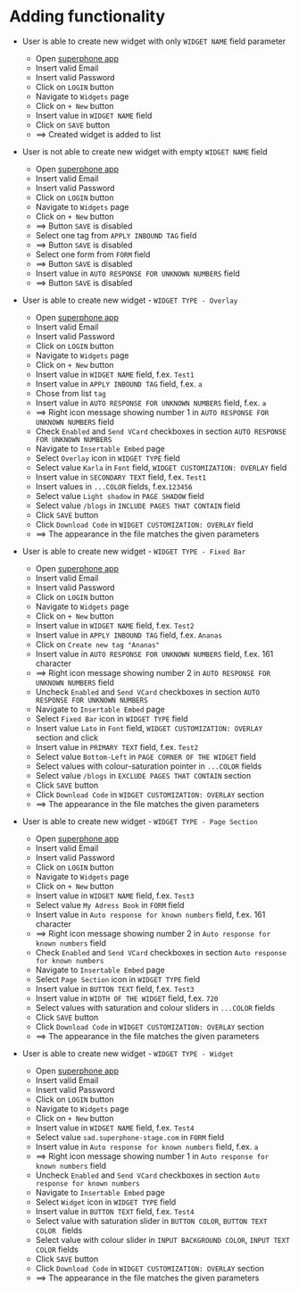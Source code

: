 # Adding functionality 

* User is able to create new widget with only `WIDGET NAME` field parameter
  * Open [superphone app](https://app.superphone-stage.com/login)
  * Insert valid Email
  * Insert valid Password
  * Click on `LOGIN` button
  * Navigate to `Widgets` page
  * Click on `+ New` button
  * Insert value in `WIDGET NAME` field
  * Click on `SAVE` button
  * ==> Created widget is added to list

* User is not able to create new widget with empty `WIDGET NAME` field
  * Open [superphone app](https://app.superphone-stage.com/login)
  * Insert valid Email
  * Insert valid Password
  * Click on `LOGIN` button
  * Navigate to `Widgets` page
  * Click on `+ New` button
  * ==> Button `SAVE` is disabled
  * Select one tag from `APPLY INBOUND TAG` field
  * ==> Button `SAVE` is disabled
  * Select one form from `FORM` field
  * ==> Button `SAVE` is disabled
  * Insert value in `AUTO RESPONSE FOR UNKNOWN NUMBERS` field
  * ==> Button `SAVE` is disabled
  
* User is able to create new widget - `WIDGET TYPE - Overlay`
  * Open [superphone app](https://app.superphone-stage.com/login)
  * Insert valid Email
  * Insert valid Password
  * Click on `LOGIN` button
  * Navigate to `Widgets` page
  * Click on `+ New` button
  * Insert value in `WIDGET NAME` field, f.ex. `Test1`
  * Insert value in `APPLY INBOUND TAG` field, f.ex. `a`
  * Chose from list `tag`
  * Insert value in `AUTO RESPONSE FOR UNKNOWN NUMBERS` field, f.ex. `a`
  * ==> Right icon message showing number 1 in `AUTO RESPONSE FOR UNKNOWN NUMBERS` field
  * Check `Enabled` and `Send VCard` checkboxes in section `AUTO RESPONSE FOR UNKNOWN NUMBERS`
  * Navigate to `Insertable Embed` page
  * Select `Overlay` icon in `WIDGET TYPE` field
  * Select value `Karla` in `Font` field, `WIDGET CUSTOMIZATION: OVERLAY` field
  * Insert value in `SECONDARY TEXT` field, f.ex. `Test1`
  * Insert values in `...COLOR` fields, f.ex.`123456`
  * Select value `Light shadow` in `PAGE SHADOW` field
  * Select value `/blogs` in `INCLUDE PAGES THAT CONTAIN` field
  * Click `SAVE` button
  * Click `Download Code` in `WIDGET CUSTOMIZATION: OVERLAY` field
  * ==> The appearance in the file matches the given parameters

* User is able to create new widget - `WIDGET TYPE - Fixed Bar`
  * Open [superphone app](https://app.superphone-stage.com/login)
  * Insert valid Email
  * Insert valid Password
  * Click on `LOGIN` button
  * Navigate to `Widgets` page
  * Click on `+ New` button
  * Insert value in `WIDGET NAME` field, f.ex. `Test2`
  * Insert value in `APPLY INBOUND TAG` field, f.ex. `Ananas`
  * Click on `Create new tag "Ananas"`
  * Insert value in `AUTO RESPONSE FOR UNKNOWN NUMBERS` field, f.ex. 161 character
  * ==> Right icon message showing number 2 in `AUTO RESPONSE FOR UNKNOWN NUMBERS` field
  * Uncheck `Enabled` and `Send VCard` checkboxes in section `AUTO RESPONSE FOR UNKNOWN NUMBERS`
  * Navigate to `Insertable Embed` page
  * Select `Fixed Bar` icon in `WIDGET TYPE` field
  * Insert value `Lato` in `Font` field, `WIDGET CUSTOMIZATION: OVERLAY` section and click
  * Insert value in `PRIMARY TEXT` field, f.ex. `Test2`
  * Select value `Bottom-Left`  in `PAGE CORNER OF THE WIDGET` field
  * Select values with colour-saturation pointer in `...COLOR` fields
  * Select value `/blogs` in `EXCLUDE PAGES THAT CONTAIN` section
  * Click `SAVE` button
  * Click `Download Code` in `WIDGET CUSTOMIZATION: OVERLAY` section
  * ==> The appearance in the file matches the given parameters

* User is able to create new widget - `WIDGET TYPE - Page Section`
  * Open [superphone app](https://app.superphone-stage.com/login)
  * Insert valid Email
  * Insert valid Password
  * Click on `LOGIN` button
  * Navigate to `Widgets` page
  * Click on `+ New` button
  * Insert value in `WIDGET NAME` field, f.ex. `Test3`
  * Select value `My Adress Book` in `FORM` field
  * Insert value in `Auto response for known numbers` field, f.ex. 161 character
  * ==> Right icon message showing number 2 in `Auto response for known numbers` field
  * Check `Enabled` and `Send VCard` checkboxes in section `Auto response for known numbers`
  * Navigate to `Insertable Embed` page
  * Select `Page Section` icon in `WIDGET TYPE` field
  * Insert value in `BUTTON TEXT` field, f.ex. `Test3`
  * Insert value in `WIDTH OF THE WIDGET` field, f.ex. `720`
  * Select values with saturation and colour sliders in `...COLOR` fields
  * Click `SAVE` button
  * Click `Download Code` in `WIDGET CUSTOMIZATION: OVERLAY` section
  * ==> The appearance in the file matches the given parameters

* User is able to create new widget - `WIDGET TYPE - Widget`
  * Open [superphone app](https://app.superphone-stage.com/login)
  * Insert valid Email
  * Insert valid Password
  * Click on `LOGIN` button
  * Navigate to `Widgets` page
  * Click on `+ New` button
  * Insert value in `WIDGET NAME` field, f.ex. `Test4`
  * Select value `sad.superphone-stage.com` in `FORM` field
  * Insert value in `Auto response for known numbers` field, f.ex. `a`
  * ==> Right icon message showing number 1 in `Auto response for known numbers` field
  * Uncheck `Enabled` and `Send VCard` checkboxes in section `Auto response for known numbers`
  * Navigate to `Insertable Embed` page
  * Select `Widget` icon in `WIDGET TYPE` field
  * Insert value in `BUTTON TEXT` field, f.ex. `Test4`
  * Select value with saturation slider in `BUTTON COLOR`, `BUTTON TEXT COLOR ` fields
  * Select value with colour slider in `INPUT BACKGROUND COLOR`, `INPUT TEXT COLOR` fields
  * Click `SAVE` button
  * Click `Download Code` in `WIDGET CUSTOMIZATION: OVERLAY` section
  * ==> The appearance in the file matches the given parameters